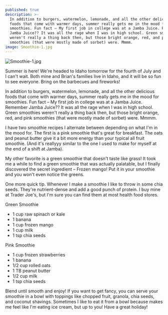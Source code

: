 ```yaml
---
published: true
description: >-
  In addition to burgers, watermelon, lemonade, and all the other delicious
  foods that come with warmer days, summer really gets me in the mood for
  smoothies. Fun fact – My first job in college was at a Jamba Juice. Remember
  Jamba Juice?? It was all the rage when I was in high school. Green smoothies
  weren't really a thing back then, but those bright orange, red, and pink
  smoothies (that were mostly made of sorbet) were. Mmmm.
image: Smoothie-1.jpg
---
```

![Smoothie-1.jpg]({{site.baseurl}}/img/Smoothie-1.jpg)

Summer is here! We're headed to Idaho tomorrow for the fourth of July and I can't wait. Both mine and Brian's families live in Idaho, and it will be so fun to see everyone. Bring on the barbecues and fireworks! 

In addition to burgers, watermelon, lemonade, and all the other delicious foods that come with warmer days, summer really gets me in the mood for smoothies. Fun fact – My first job in college was at a Jamba Juice. Remember Jamba Juice?? It was all the rage when I was in high school. Green smoothies weren't really a thing back then, but those bright orange, red, and pink smoothies (that were mostly made of sorbet) were. Mmmm. 

I have two smoothie recipes I alternate between depending on what I'm in the mood for. The first is a pink smoothie that's great for breakfast. The oats and peanut butter give it a bit more energy than your typical all fruit smoothie. (And it's reallyyy similar to the one I used to make for myself at the end of a shift at Jamba). 

My other favorite is a green smoothie that doesn't taste like grass! It took me a while to find a green smoothie that was actually palatable, but I finally discovered the secret ingredient – Frozen mango! Put it in your smoothie and you won't even notice the greens.  

One more quick tip. Whenever I make a smoothie I like to throw in some chia seeds. They're nutrient-dense and add a good punch of protein. I buy mine at Trader Joe's, but I'm sure you can find them at most health food stores. 

Green Smoothie
- 1 cup raw spinach or kale
- 1 banana
- 1 cup frozen mango
- 1 cup milk
- 1 tsp chia seeds

Pink Smoothie
- 1 cup frozen strawberries
- 1 banana
- 1/2 cup rolled oats
- 1 TB peanut butter
- 1/2 cup milk
- 1 tsp chia seeds

Blend until smooth and enjoy! If you want to get fancy, you can serve your smoothie in a bowl with toppings like chopped fruit, granola, chia seeds, and coconut shavings. Sometimes I like to eat it from a bowl because makes me feel like I'm eating ice cream, but up to you! Have a great holiday!
